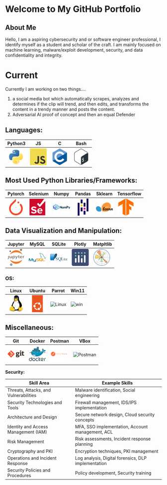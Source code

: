 # Welcome to My GitHub Portfolio



## About Me
Hello, I am a aspiring cybersecurity and or software engineer professional, I identify myself as a student and scholar of the craft. I am mainly focused on machine learning, malware/exploit development, security, and data confidentiality and integrity.

# Current 
Currently I am working on two things....
1. a social media bot which automatically scrapes, analyzes and determines if the clip will trend, and then edits, and transforms the content in a trendy manner and posts the content.
2. Adversarial AI proof of concept and then an equal Defender 


## Languages:

|Python3 | JS | C | Bash | 
|--------|----|---|-------|
|<img src="https://github.com/devicons/devicon/blob/master/icons/python/python-original.svg" title="Python"  alt="Python" width="55" height="55"/> | <img src="https://github.com/devicons/devicon/blob/master/icons/javascript/javascript-original.svg" title="JavaScript" alt="JavaScript" width="55" height="55"/> | <img src="https://github.com/devicons/devicon/blob/master/icons/c/c-original.svg" title="C"  alt="C" width="55" height="55"/> | <img src="https://github.com/devicons/devicon/blob/master/icons/bash/bash-original.svg" title="Bash"  alt="Bash" width="55" height="55"/>

## Most Used Python Libraries/Frameworks:

| Pytorch | Selenium | Numpy | Pandas | Sklearn | Tensorflow |
|----------|----------|----------|----------|----------|----------|
|  <img src="https://github.com/devicons/devicon/blob/master/icons/pytorch/pytorch-original.svg" title="Pytorch"  alt="Pytorch" width="55" height="55"/>|  <img src="https://github.com/devicons/devicon/blob/master/icons/selenium/selenium-original.svg" title="Selenium"  alt="Selenium" width="55" height="55"/>|  <img src="https://github.com/devicons/devicon/blob/master/icons/numpy/numpy-original-wordmark.svg" title="Numpy" alt="Numpy" width="55" height="55"/>|  <img src="https://github.com/devicons/devicon/blob/master/icons/pandas/pandas-original.svg" title="Pandas" alt="Pandas" width="55" height="55"/>|  <img src="https://github.com/devicons/devicon/blob/master/icons/scikitlearn/scikitlearn-original.svg" title="sklearn" alt="sklearn" width="55" height="55"/>| <img src="https://github.com/devicons/devicon/blob/master/icons/tensorflow/tensorflow-original.svg" title="tensor" alt="tensor" width="55" height="55"/>|



## Data Visualization and Manipulation:


| Jupyter| MySQL | SQLite | Plotly | Matpltlib |
|----------|----------|----------|----------|----------|
|<img src="https://github.com/devicons/devicon/blob/master/icons/jupyter/jupyter-original-wordmark.svg" title="Jupiter" alt="Jupiter" width="55" height="55"/>|<img src="https://github.com/devicons/devicon/blob/master/icons/mysql/mysql-original-wordmark.svg" title="MySQL" alt="MySQL" width="55" height="55"/>|<img src="https://github.com/devicons/devicon/blob/master/icons/sqlite/sqlite-original-wordmark.svg" title="SQLite" alt="SQLite" width="55" height="55"/>|<img src="https://github.com/devicons/devicon/blob/master/icons/plotly/plotly-original.svg" title="plotly" alt="pltly" width="55" height="55"/> | <img src="https://github.com/devicons/devicon/blob/master/icons/matplotlib/matplotlib-original.svg" title="plotly" alt="pltly" width="55" height="55"/> |


### OS:

| Linux | Ubuntu | Parrot | Win11|
|----------|----------|----------|---------|
| <img src="https://github.com/devicons/devicon/blob/master/icons/linux/linux-original.svg" title="Linux" alt="Linux" width="55" height="55"/> | <img src="https://github.com/devicons/devicon/blob/master/icons/ubuntu/ubuntu-original.svg" title="Ubuntu" alt="Ubuntu" width="55" height="55"/> | <img src="https://github.com/canaleal/devicon/blob/new-icon-kali-linux/icons/parrotlinux/parrotlinux-original-wordmark.svg" title="Parrot" alt="Linux" width="55" height="55"/> | <img src="https://github.com/canaleal/devicon/blob/master/icons/windows11/windows11-original.svg" title="win11" alt="win" width="55" height="55"/>

## Miscellaneous:

| Git | Docker | Postman | VBox | 
|----------|----------|----------|----------|
|<img src="https://github.com/devicons/devicon/blob/master/icons/git/git-original-wordmark.svg" title="Git" alt="Git" width="55" height="55"/>|<img src="https://github.com/devicons/devicon/blob/master/icons/docker/docker-original-wordmark.svg" title="Docker" alt="Docker" width="55" height="55"/>|<img src="https://github.com/devicons/devicon/blob/master/icons/postman/postman-original-wordmark.svg" title="Postman" alt="Postman" width="55" height="55"/>|<img src="https://banner2.cleanpng.com/20190501/xvt/kisspng-computer-icons-virtualbox-portable-network-graphic-virtualbox-icon-of-line-style-available-in-svg-5cca247f73f9e3.6112721115567514874751.jpg" title="Postman" alt="Postman" width="55" height="55"/>|




 **Security:** 

| Skill Area             | Example Skills                                   |
|------------------------|-------------------------------------------------|
| Threats, Attacks, and Vulnerabilities | Malware identification, Social engineering |
| Security Technologies and Tools | Firewall management, IDS/IPS implementation |
| Architecture and Design | Secure network design, Cloud security concepts  |
| Identity and Access Management (IAM) | MFA, SSO implementation, Account management, ACL |
| Risk Management         | Risk assessments, Incident response planning    |
| Cryptography and PKI    | Encryption techniques, PKI management           |
| Operations and Incident Response | Log analysis, Digital forensics, DLP implementation |
| Security Policies and Procedures | Policy development, Security training   |







<!-------
## Projects

### [Project Name](Link to Project)
Brief description of the project. Highlight the key features and technologies used.

- **Tech Stack:** [e.g., Python, Flask, PostgreSQL]
- **Features:** [e.g., User Authentication, REST API]
- **Link:** [GitHub Repository](Link to Repository)

### [Project Name](Link to Project)
Brief description of the project. Highlight the key features and technologies used.

- **Tech Stack:** [e.g., JavaScript, React, MongoDB]
- **Features:** [e.g., Real-time Chat, WebSocket]
- **Link:** [GitHub Repository](Link to Repository)

## Cybersecurity

### [Vulnerability Assessment/Penetration Test & Report](Link to Project)
Brief description of your cybersecurity project or research. Mention any specific tools or techniques used.

- **Tech Stack:** [Qualys VM, VBox, Parrot Linux, BurpSuite, NMAP]
- **Focus Area:** [Vulnerability Assessment, Penetration Testing, Risk Assessment, Web Application Security]
- **Link:** [GitHub Repository](Link to Repository)

### [Security Project Name](Link to Project)
Brief description of your cybersecurity project or research. Mention any specific tools or techniques used.

- **Tech Stack:** [e.g., OWASP ZAP, Burp Suite]
- **Focus Area:** [e.g., Web Application Security, Vulnerability Assessment]
- **Link:** [GitHub Repository](Link to Repository)


---

 -->
